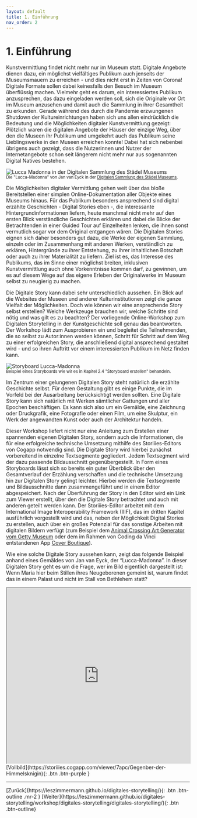 ```yaml
---
layout: default
title: 1. Einführung
nav_order: 2
---
```


# 1. Einführung
Kunstvermittlung findet nicht mehr nur im Museum statt. Digitale Angebote dienen dazu, ein möglichst vielfältiges Publikum auch jenseits der Museumsmauern zu erreichen - und dies nicht erst in Zeiten von Corona! Digitale Formate sollen dabei keinesfalls den Besuch im Museum überflüssig machen. Vielmehr geht es darum, ein interessiertes Publikum anzusprechen, das dazu eingeladen werden soll, sich die Originale vor Ort im Museum anzusehen und damit auch die Sammlung in ihrer Gesamtheit zu erkunden. Gerade während des durch die Pandemie erzwungenen Shutdown der Kultureinrichtungen haben sich uns allen eindrücklich die Bedeutung und die Möglichkeiten digitaler Kunstvermittlung gezeigt: Plötzlich waren die digitalen Angebote der Häuser der einzige Weg, über den die Museen ihr Publikum und umgekehrt auch das Publikum seine Lieblingswerke in den Museen erreichen konnte! Dabei hat sich nebenbei übrigens auch gezeigt, dass die Nutzerinnen und Nutzer der Internetangebote schon seit längerem nicht mehr nur aus sogenannten Digital Natives bestehen.

![Lucca Madonna in der Digitalen Sammlung des Städel Museums](https://leszimmermann.github.io/digitales-storytelling/img/einfuehrung/Lucca-Madonna-Staedel.jpg)
<p style="font-size: 0.8em;margin-top:-15px;">Die "Lucca-Madonna" von Jan van Eyck in der <a href="https://sammlung.staedelmuseum.de/de/werk/lucca-madonna">Digitalen Sammlung des Städel Museums</a>.</p>

Die Möglichkeiten digitaler Vermittlung gehen weit über das bloße Bereitstellen einer simplen Online-Dokumentation aller Objekte eines Museums hinaus. Für das Publikum besonders ansprechend sind digital erzählte Geschichten - Digital Stories eben -, die interessante Hintergrundinformationen liefern, heute manchmal nicht mehr auf den ersten Blick verständliche Geschichten erklären und dabei die Blicke der Betrachtenden in einer Guided Tour auf Einzelheiten lenken, die ihnen sonst vermutlich sogar vor dem Original entgangen wären. Die Digitalen Stories eignen sich daher besonders gut dazu, die Werke der eigenen Sammlung, einzeln oder im Zusammenhang mit anderen Werken, verständlich zu erklären, Hintergründe zu ihrer Entstehung, zu ihrer inhaltlichen Botschaft oder auch zu ihrer Materialität zu liefern. Ziel ist es, das Interesse des Publikums, das im Sinne einer möglichst breiten, inklusiven Kunstvermittlung auch ohne Vorkenntnisse kommen darf, zu gewinnen, um es auf diesem Wege auf das eigene Erleben der Originalwerke im Museum selbst zu neugierig zu machen.

Die Digitale Story kann dabei sehr unterschiedlich aussehen. Ein Blick auf  die Websites der Museen und anderer Kulturinstitutionen zeigt die ganze Vielfalt der Möglichkeiten. Doch wie können wir eine ansprechende Story selbst erstellen? Welche Werkzeuge brauchen wir, welche Schritte sind nötig und was gilt es zu beachten? Der vorliegende Online-Workshop zum Digitalen Storytelling in der Kunstgeschichte soll genau das beantworten. Der Workshop lädt zum Ausprobieren ein und begleitet die Teilnehmenden, die so selbst zu Autor:innen werden können, Schritt für Schritt auf dem Weg zu einer erfolgreichen Story, die anschließend digital ansprechend gestaltet wird - und so ihren Auftritt vor einem interessierten Publikum im Netz finden kann.

![Storyboard Lucca-Madonna](https://leszimmermann.github.io/digitales-storytelling/storyboard/img/einfuehrung/Storyboard_Lucca-Madonna.png)
<p style="font-size: 0.8em;margin-top:-15px;">Beispiel eines Storyboards wie wir es in Kapitel 2.4 "Storyboard erstellen" behandeln.</p>

Im Zentrum einer gelungenen Digitalen Story steht natürlich die erzählte Geschichte selbst. Für deren Gestaltung gibt es einige Punkte, die im Vorfeld bei der Ausarbeitung berücksichtigt werden sollten. Eine Digitale Story kann sich natürlich mit Werken sämtlicher Gattungen und aller Epochen beschäftigen. Es kann sich also um ein Gemälde, eine Zeichnung oder Druckgrafik, eine Fotografie oder einen Film, um eine Skulptur, ein Werk der angewandten Kunst oder auch der Architektur handeln.

Dieser Workshop liefert nicht nur eine Anleitung zum Erstellen einer spannenden eigenen Digitalen Story, sondern auch die Informationen, die für eine erfolgreiche technische Umsetzung mithilfe des Storiiies-Editors von Cogapp notwendig sind. Die Digitale Story wird hierbei zunächst vorbereitend in einzelne Textsegmente gegliedert. Jedem Textsegment wird der dazu passende Bildausschnitt gegenübergestellt. In Form eines Storyboards lässt sich so bereits ein guter Überblick über den Gesamtverlauf der Erzählung verschaffen und die technische Umsetzung hin zur Digitalen Story gelingt leichter. Hierbei werden die Textsegmente und Bildausschnitte dann zusammengeführt und in einem Editor abgespeichert. Nach der Überführung der Story in den Editor wird ein Link zum Viewer erstellt, über den die Digitale Story betrachtet und auch mit anderen geteilt werden kann. Der Storiiies-Editor arbeitet mit dem International Image Interoperability Framework (IIIF), das im dritten Kapitel ausführlich vorgestellt wird und das, neben der Möglichkeit Digital Stories zu erstellen, auch über ein großes Potenzial für das sonstige Arbeiten mit digitalen Bildern verfügt (zum Beispiel dem [Animal Crossing Art Generator vom Getty Museum](https://experiments.getty.edu/ac-art-generator) oder dem im Rahmen von Coding da Vinci entstandenen App [Cover Boutique](https://codingdavinci.de/projects/2019_sued/cover_boutique.html)).

Wie eine solche Digitale Story aussehen kann, zeigt das folgende Beispiel anhand eines Gemäldes von Jan van Eyck, der “Lucca-Madonna”. In dieser Digitalen Story geht es um die Frage, wer im Bild eigentlich dargestellt ist: Wenn Maria hier beim Stillen ihres Neugeborenen gemeint ist, warum findet das in einem Palast und nicht im Stall von Bethlehem statt?  

<iframe width="100%" height="480" src="https://storiiies.cogapp.com/viewer/7apc/Gegenber-der-Himmelsknigin?embed=true" title="Gegenüber der Himmelskönigin?"></iframe>
[Vollbild](https://storiiies.cogapp.com/viewer/7apc/Gegenber-der-Himmelsknigin){: .btn .btn-purple }

---

<span class="fs-8">
[Zurück](https://leszimmermann.github.io/digitales-storytelling/){: .btn .btn-outline .mr-2 } 
</span>
<span class="fs-8">
[Weiter](https://leszimmermann.github.io/digitales-storytelling/workshop/digitales-storytelling/digitales-storytelling/){: .btn .btn-outline}
</span>